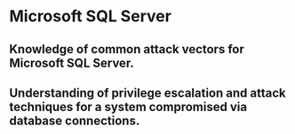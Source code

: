 # Microsoft SQL Server

## Knowledge of common attack vectors for Microsoft SQL Server.

## Understanding of privilege escalation and attack techniques for a system compromised via database connections.

